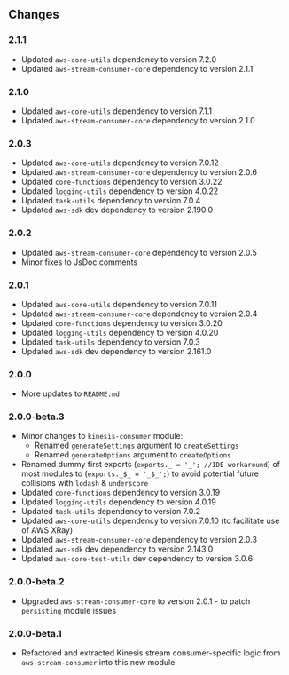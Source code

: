 ## Changes

### 2.1.1
- Updated `aws-core-utils` dependency to version 7.2.0
- Updated `aws-stream-consumer-core` dependency to version 2.1.1

### 2.1.0
- Updated `aws-core-utils` dependency to version 7.1.1
- Updated `aws-stream-consumer-core` dependency to version 2.1.0

### 2.0.3
- Updated `aws-core-utils` dependency to version 7.0.12
- Updated `aws-stream-consumer-core` dependency to version 2.0.6
- Updated `core-functions` dependency to version 3.0.22
- Updated `logging-utils` dependency to version 4.0.22
- Updated `task-utils` dependency to version 7.0.4
- Updated `aws-sdk` dev dependency to version 2.190.0

### 2.0.2
- Updated `aws-stream-consumer-core` dependency to version 2.0.5
- Minor fixes to JsDoc comments

### 2.0.1
- Updated `aws-core-utils` dependency to version 7.0.11
- Updated `aws-stream-consumer-core` dependency to version 2.0.4
- Updated `core-functions` dependency to version 3.0.20
- Updated `logging-utils` dependency to version 4.0.20
- Updated `task-utils` dependency to version 7.0.3
- Updated `aws-sdk` dev dependency to version 2.161.0

### 2.0.0
- More updates to `README.md`

### 2.0.0-beta.3
- Minor changes to `kinesis-consumer` module:
  - Renamed `generateSettings` argument to `createSettings`
  - Renamed `generateOptions` argument to `createOptions`
- Renamed dummy first exports (`exports._ = '_'; //IDE workaround`) of most modules to (`exports._$_ = '_$_';`) to avoid 
  potential future collisions with `lodash` & `underscore`
- Updated `core-functions` dependency to version 3.0.19
- Updated `logging-utils` dependency to version 4.0.19
- Updated `task-utils` dependency to version 7.0.2
- Updated `aws-core-utils` dependency to version 7.0.10 (to facilitate use of AWS XRay)
- Updated `aws-stream-consumer-core` dependency to version 2.0.3
- Updated `aws-sdk` dev dependency to version 2.143.0
- Updated `aws-core-test-utils` dev dependency to version 3.0.6

### 2.0.0-beta.2
- Upgraded `aws-stream-consumer-core` to version 2.0.1 - to patch `persisting` module issues

### 2.0.0-beta.1
- Refactored and extracted Kinesis stream consumer-specific logic from `aws-stream-consumer` into this new module
